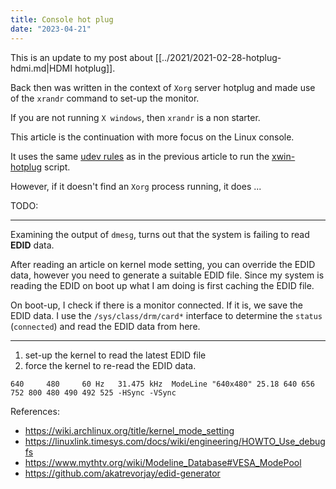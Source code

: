 ```yaml
---
title: Console hot plug
date: "2023-04-21"
---
```

This is an update to my post about [[../2021/2021-02-28-hotplug-hdmi.md|HDMI hotplug]].

Back then was written in the context of `Xorg` server hotplug and made use of the `xrandr`
command to set-up the monitor.

If you are not running `X windows`, then `xrandr` is a non starter.

This article is the continuation with more focus on the Linux console.

It uses the same [udev rules][udev-rules] as in the previous article to run
the [xwin-hotplug][xwin-hotplug] script.

However, if it doesn't find an `Xorg` process running, it does ...

TODO:


***

Examining the output of `dmesg`, turns out that the system is failing to read **EDID** data.

After reading an article on kernel mode setting, you can override the EDID data, however
you need to generate a suitable EDID file.  Since my system is reading the EDID on boot up
what I am doing is first caching the EDID file.

On boot-up, I check if there is a monitor connected.  If it is, we save the EDID data.  I use
the `/sys/class/drm/card*` interface to determine the `status` (`connected`) and read the
EDID data from here.

***


1. set-up the kernel to read the latest EDID file
2. force the kernel to re-read the EDID data.

```
640 	480 	60 Hz 	31.475 kHz 	ModeLine "640x480" 25.18 640 656 752 800 480 490 492 525 -HSync -VSync 
```

References:

- https://wiki.archlinux.org/title/kernel_mode_setting
- https://linuxlink.timesys.com/docs/wiki/engineering/HOWTO_Use_debugfs
- https://www.mythtv.org/wiki/Modeline_Database#VESA_ModePool
- https://github.com/akatrevorjay/edid-generator

 [xwin-hotplug]: https://github.com/alejandroliu/0ink.net/blob/master/snippets/xwin-hotplug/xwin-hotplug
 [edid-cache]:  https://github.com/alejandroliu/0ink.net/blob/master/snippets/xwin-hotplug/edid-cache
 [udev-rules]: https://github.com/alejandroliu/0ink.net/blob/master/snippets/xwin-hotplug/99-xwin-hotplug.rules
